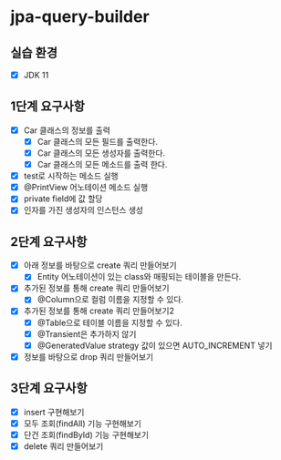 # jpa-query-builder


## 실습 환경

- [x] JDK 11

## 1단계 요구사항

- [x] Car 클래스의 정보를 출력
  - [x] Car 클래스의 모든 필드를 출력한다.
  - [x] Car 클래스의 모든 생성자를 출력한다.
  - [x] Car 클래스의 모든 메소드를 출력 한다.

- [x] test로 시작하는 메소드 실행
- [x] @PrintView 어노테이션 메소드 실행
- [x] private field에 값 할당
- [x] 인자를 가진 생성자의 인스턴스 생성

## 2단계 요구사항

- [x] 아래 정보를 바탕으로 create 쿼리 만들어보기
  - [x] Entity 어노테이션이 있는 class와 매핑되는 테이블을 만든다.

- [x] 추가된 정보를 통해 create 쿼리 만들어보기
  - [x] @Column으로 컬럼 이름을 지정할 수 있다.  

- [x] 추가된 정보를 통해 create 쿼리 만들어보기2
  - [x] @Table으로 테이블 이름을 지정할 수 있다.  
  - [x] @Transient은 추가하지 않기
  - [x] @GeneratedValue strategy 값이 있으면 AUTO_INCREMENT 넣기

- [x] 정보를 바탕으로 drop 쿼리 만들어보기

## 3단계 요구사항

- [x] insert 구현해보기
- [x] 모두 조회(findAll) 기능 구현해보기
- [x] 단건 조회(findById) 기능 구현해보기
- [x] delete 쿼리 만들어보기